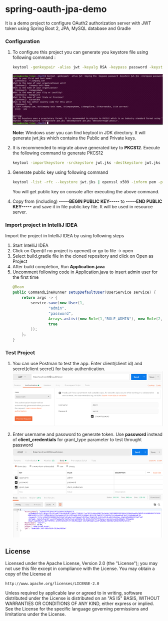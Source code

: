 # spring-oauth-jpa-demo
It is a demo project to configure OAuth2 authorization server with JWT token using Spring Boot 2, JPA, MySQL database and Gradle

### Configuration
1.  To configure this project you can generate you keystore file using following command :
    ```sh
    keytool -genkeypair -alias jwt -keyalg RSA -keypass password -keystore jwt.jks -storepass password
    ```
    ![picture alt](https://github.com/snj07/spring-oauth-jpa-demo/blob/master/images/generate_key.png "Token generate")
    
    **Note:** Windows user you can find keytool in JDK directory.
    It will generate jwt.jks which contains the Public and Private keys.

2.  It is recommended to migrate above generated key to **PKCS12**. Execute the following command to generate PKCS12
    ```sh
    keytool -importkeystore -srckeystore jwt.jks -destkeystore jwt.jks -deststoretype pkcs12
    ```
3.  Generate public key using following command
    ```sh
    keytool -list -rfc --keystore jwt.jks | openssl x509 -inform pem -pubkey
    ```
    You will get public key on console after executing the above command.
4.  Copy from (including) **-----BEGIN PUBLIC KEY-----** to **-----END PUBLIC KEY-----** and save it in file public.key file. 
    It will be used in resource server.
    
    
    
### Import project in IntelliJ IDEA

Import the project in IntelliJ IDEA by using following steps
1.  Start IntelliJ IDEA 
2.  Click on Open(if no project is opened) or go to file -> open
3.  Select build.gradle file in the cloned repository and click on Open as Project
4.  After build completion, Run **Application.java**
5.  Uncomment following code in Application.java to insert admin user for the first time
    ```java
    @Bean
    public CommandLineRunner setupDefaultUser(UserService service) {
        return args -> {
            service.save(new User(1,
                    "admin",
                    "password",
                    Arrays.asList(new Role(1,"ROLE_ADMIN"), new Role(2, "ROLE_EMPLOYEE")),//roles
                    true
            ));
        };
    }
    ```
    
### Test Project
1. You can use Postman to test the app. Enter client(client id) and secret(client secret) for basic authentication.
   ![picture alt](https://github.com/snj07/spring-oauth-jpa-demo/blob/master/images/token1.png "Postman configuration")


2. Enter username and password to generate token. Use **password** instead of **client_credentials** for grant_type parameter to test throught password
![picture alt](https://github.com/snj07/spring-oauth-jpa-demo/blob/master/images/token2.png "Postman configuration")



## License

Licensed under the Apache License, Version 2.0 (the "License");
you may not use this file except in compliance with the License.
You may obtain a copy of the License at

    http://www.apache.org/licenses/LICENSE-2.0

Unless required by applicable law or agreed to in writing, software
distributed under the License is distributed on an "AS IS" BASIS,
WITHOUT WARRANTIES OR CONDITIONS OF ANY KIND, either express or implied.
See the License for the specific language governing permissions and
limitations under the License.

